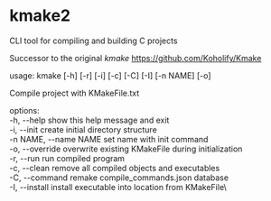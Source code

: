 # kmake2
CLI tool for compiling and building C projects

Successor to the original *kmake* https://github.com/Koholify/Kmake

usage: kmake [-h] [-r] [-i] [-c] [-C] [-I] [-n NAME] [-o]

Compile project with KMakeFile.txt

options:\
  -h, --help            show this help message and exit\
  -i, --init            create initial directory structure\
		-n NAME, --name NAME  set name with init command\
		-o, --override        overwrite existing KMakeFile during initialization\
  -r, --run             run compiled program\
  -c, --clean           remove all compiled objects and executables\
  -C, --command         remake compile_commands.json database\
  -I, --install         install executable into location from KMakeFile\
